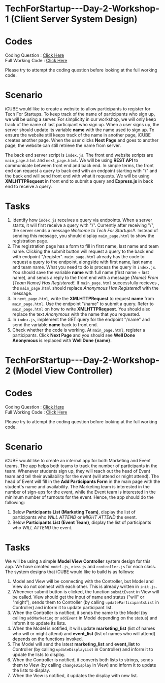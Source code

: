 # TechForStartup---Day-2-Workshop-1 (Client Server System Design)

# Codes
Coding Question : [Click Here](https://codesandbox.io/s/tech-workshop-question-client-server-system-design-s1ui3?file=/src/index.js)
<br/>
Full Working Code : [Click Here](https://codesandbox.io/s/tech-workshop-client-server-system-design-ohf50?file=/src/index.js)

Please try to attempt the coding question before looking at the full working code.

# Scenario
iCUBE would like to create a website to allow participants to register for Tech For Startups. To keep track of the name of participants who sign up, we will be using a server. For simplicity in our workshop, we will only keep track of the name of last participant who sign up. When a user signs up, the server should update its variable **name** with the name used to sign up. To ensure the website still keeps track of the name in another page, iCUBE creates another page. When the user clicks **Next Page** and goes to another page, the website can still retrieve the name from server.

The back end server script is `index.js`. The front end website scripts are `main_page.html` and `next_page.html`. We will be using **REST API** to communicate between front end and back end. In simple terms, the front end can request a query to back end with an endpoint starting with "/" and the back end will send front end with what it requests. We will be using **XMLHTTPRequest** in front end to submit a query and **Express.js** in back end to receive a query.

# Tasks
1. Identify how `index.js` receives a query via endpoints. When a server starts, it will first receive a query with "/". Currently after receiving "/", the server sends a message *Welcome to Tech For Startups!!*. Instead of sending this message, you should display `main_page.html` to show the registration page.
2. The registration page has a form to fill in first name, last name and team name. Clicking the submit button will request a query to the back end with endpoint "/register". `main_page.html` already has the code to request a query to the endpoint, alongside with first name, last name and team name. What you need to do is process the query in `index.js`. You should save the variable **name** with full name (first name + last name), and sends a reply to the front end with a message *{Name} From {Team Name} Has Registered!*. If `main_page.html` successfully recieves , the `main_page.html` should replace *Anonymous Has Registered!* with the message.
3. In `next_page.html`, write the **XMLHTTPRequest** to request **name** from `main_page.html`. Use the endpoint "/name" to submit a query. Refer to `main_page.html` on how to write **XMLHTTPRequest**. You should also replace the text *Anonymous* with the name that you requested.
4. In `index.js`, implement the GET query for the endpoint "/name" and send the variable **name** back to front end.
5. Check whether the code is working. At `main_page.html`, register a participants. Click **Next Page** and you should see **Well Done Anonymous** is replaced with **Well Done {name}**.

# TechForStartup---Day-2-Workshop-2 (Model View Controller)

# Codes
Coding Question : [Click Here](https://codesandbox.io/s/tech-workshop-question-model-view-controller-lu2fd?file=/index.html)
<br/>
Full Working Code : [Click Here](https://codesandbox.io/s/tech-workshop-model-view-controller-11lhe?file=/index.html)

Please try to attempt the coding question before looking at the full working code.

# Scenario
iCUBE would like to create an internal app for both Marketing and Event teams. The app helps both teams to track the number of participants in the team. Whenever students sign up, they will reach out the head of Event team and tell their availability for the event (will attend or might attend). The head of Event will fill in the **Add Participants Form** in the main page with the student's name and availability. The Marketing team is interested in the number of sign-ups for the event, while the Event team is interested in the minimum number of turnouts for the event. Hence, the app should do the following:

1. Below **Participants List (Marketing Team)**, display the list of participants who *WILL ATTEND* or *MIGHT ATTEND* the event.
2. Below **Participants List (Event Team)**, display the list of participants who *WILL ATTEND* the event.

# Tasks
We will be using a simple **Model View Controller** system design for this app. We have created `model.js`, `view.js` and `controller.js` for each class. The system designs that iCUBE would like to build is as follows:

1. Model and View will be connecting with the Controller, but Model and View do not connect with each other. This is already written in `init.js`.
2. Whenever submit button is clicked, the function `submitEvent` in View will be called. View should get the input of name and status ("will" or "might"), sends them to Controller (by calling `updateParticipantsList` in Controller) and inform it to update participant list.
3. When the Controller is notified, it sends the name to the Model (by calling `addMarketing` or `addEvent` in Model depending on the status) and inform it to update its lists.
4. When the Model is notified, it will update **marketing_list** (list of names who will or might attend) and **event_list** (list of names who will attend) depends on the functions invoked.
5. The Model will send the latest **marketing_list** and **event_list** to Controller (by calling `updateDisplayList` in Controller) and inform it to update the lists to display.
6. When the Controller is notified, it converts both lists to strings, sends them to View (by calling `changeDisplay` in View) and inform it to update the lists to display.
7. When the View is notified, it updates the display with new list.
